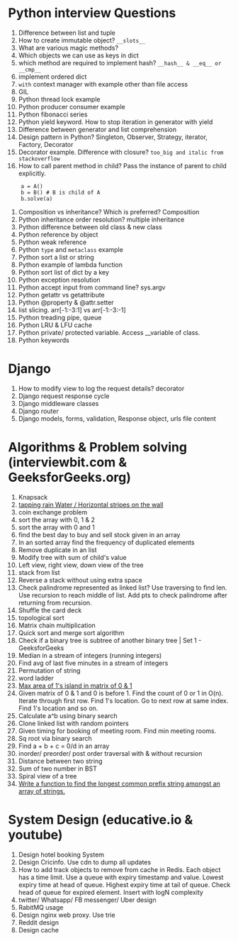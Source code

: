 # Python interview Questions

1. Difference between list and tuple
1. How to create immutable object? `__slots__`
1. What are various magic methods?
1. Which objects we can use as keys in dict
1. which method are required to implement hash? `__hash__ & __eq__ or __cmp__`
1. implement ordered dict
1. `with` context manager with example other than file access
1. GIL
1. Python thread lock example
1. Python producer consumer example
1. Python fibonacci series
1. Python yield keyword. How to stop iteration in generator with yield
1. Difference between generator and list comprehension
1. Design pattern in Python? Singleton, Observer, Strategy, iterator, Factory, Decorator
1. Decorator example. Difference with closure? `too_big and italic from stackoverflow`
1. How to call parent method in child? Pass the instance of parent to child explicitly.
```
    a = A()
    b = B() # B is child of A
    b.solve(a)
```


1. Composition vs inheritance? Which is preferred?  Composition
1. Python inheritance order resolution? multiple inheritance
1. Python difference between old class & new class
1. Python reference by object
1. Python weak reference
1. Python `type` and `metaclass` example
1. Python sort a list or string
1. Python example of lambda function
1. Python sort list of dict by a key
1. Python exception resolution
1. Python accept input from command line? sys.argv
1. Python getattr vs getattribute
1. Python @property & @attr.setter
1. list slicing. arr[-1:-3:1] vs arr[-1:-3:-1]
1. Python treading pipe, queue
1. Python LRU & LFU cache
1. Python private/ protected variable. Access __variable of class.
1. Python keywords

# Django
1. How to modify view to log the request details? decorator
1. Django request response cycle
1. Django middleware classes
1. Django router
1. Django models, forms, validation, Response object, urls file content


# Algorithms & Problem solving (interviewbit.com & GeeksforGeeks.org)
1. Knapsack
1. [tapping rain Water / Horizontal stripes on the wall](https://github.com/nik-hil/Questions/blob/master/problems/tapping_rain_water.py)
1. coin exchange problem
1. sort the array with 0, 1 & 2
1. sort the array with 0 and 1
1. find the best day to buy and sell stock given in an array
1. In an sorted array find the frequency of duplicated elements
1. Remove duplicate in an list
1. Modify tree with sum of child's value
1. Left view, right view, down view of the tree
1. stack from list
1. Reverse a stack without using extra space
1. Check palindrome represented as linked list? Use traversing to find len. 
Use recursion to reach middle of list. Add pts to check palindrome after returning
from recursion.
1. Shuffle the card deck
1. topological sort
1. Matrix chain multiplication
1. Quick sort and merge sort algorithm
1. Check if a binary tree is subtree of another binary tree | Set 1 - GeeksforGeeks
1. Median in a stream of integers (running integers) 
1. Find avg of last five minutes in a stream of integers
1. Permutation of string
1. word ladder
1. [Max area of 1's island in matrix of 0 & 1](https://www.youtube.com/watch?v=W8VuDt0eb5c)
1. Given matrix of 0 & 1 and 0 is before 1. Find the count of 0 or 1 in O(n). 
Iterate through first row. Find 1's location. Go to next row at same index. Find 
1's location and so on.
1. Calculate a^b using binary search
1. Clone linked list with random pointers
1. Given timing for booking of meeting room. Find min meeting rooms.
1. Sq root via binary search
1. Find a + b + c = 0/d in an array
1. inorder/ preorder/ post order traversal with & without recursion
1. Distance between two string 
1. Sum of two number in BST
1. Spiral view of a tree
1. [Write a function to find the longest common prefix string amongst an array of strings.](https://leetcode.com/problems/longest-common-prefix/)

# System Design (educative.io & youtube)
1. Design hotel booking System
1. Design Cricinfo. Use cdn to dump all updates
1. How to add track objects to remove from cache in Redis. Each object has a time limit.
Use a queue with expiry timestamp and value. Lowest expiry time at head of queue.
Highest expiry time at tail of queue. Check head of queue for expired element.
Insert with logN complexity
1. twitter/ Whatsapp/ FB messenger/ Uber design
1. RabitMQ usage
1. Design nginx web proxy. Use trie
1. Reddit design
1. Design cache

